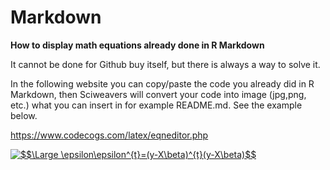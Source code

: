 # Markdown

**How to display math equations already done in R Markdown**

It cannot be done for Github buy itself, but there is always a way to solve it.

In the following website you can copy/paste the code you already did in R Markdown,
then Sciweavers will convert your code into image (jpg,png, etc.) what you can insert 
in for example README.md. See the example below.

https://www.codecogs.com/latex/eqneditor.php

<a href="https://www.codecogs.com/eqnedit.php?latex=$$\Large&space;\epsilon\epsilon^{t}=(y-X\beta)^{t}(y-X\beta)$$" target="_blank"><img src="https://latex.codecogs.com/gif.latex?$$\Large&space;\epsilon\epsilon^{t}=(y-X\beta)^{t}(y-X\beta)$$" title="$$\Large \epsilon\epsilon^{t}=(y-X\beta)^{t}(y-X\beta)$$" /></a>
